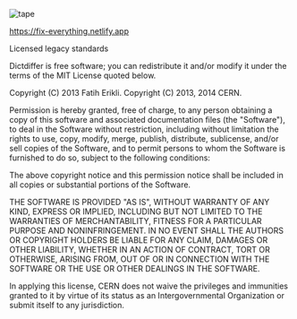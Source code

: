 ![tape](https://raw.githubusercontent.com/fatiherikli/hospital/master/interface.svg)

<https://fix-everything.netlify.app>

Licensed legacy standards

Dictdiffer is free software; you can redistribute it and/or modify it
under the terms of the MIT License quoted below.

Copyright (C) 2013 Fatih Erikli.
Copyright (C) 2013, 2014 CERN.

Permission is hereby granted, free of charge, to any person obtaining
a copy of this software and associated documentation files (the
"Software"), to deal in the Software without restriction, including
without limitation the rights to use, copy, modify, merge, publish,
distribute, sublicense, and/or sell copies of the Software, and to
permit persons to whom the Software is furnished to do so, subject to
the following conditions:

The above copyright notice and this permission notice shall be
included in all copies or substantial portions of the Software.

THE SOFTWARE IS PROVIDED "AS IS", WITHOUT WARRANTY OF ANY KIND,
EXPRESS OR IMPLIED, INCLUDING BUT NOT LIMITED TO THE WARRANTIES OF
MERCHANTABILITY, FITNESS FOR A PARTICULAR PURPOSE AND
NONINFRINGEMENT. IN NO EVENT SHALL THE AUTHORS OR COPYRIGHT HOLDERS BE
LIABLE FOR ANY CLAIM, DAMAGES OR OTHER LIABILITY, WHETHER IN AN ACTION
OF CONTRACT, TORT OR OTHERWISE, ARISING FROM, OUT OF OR IN CONNECTION
WITH THE SOFTWARE OR THE USE OR OTHER DEALINGS IN THE SOFTWARE.

In applying this license, CERN does not waive the privileges and
immunities granted to it by virtue of its status as an
Intergovernmental Organization or submit itself to any jurisdiction.
